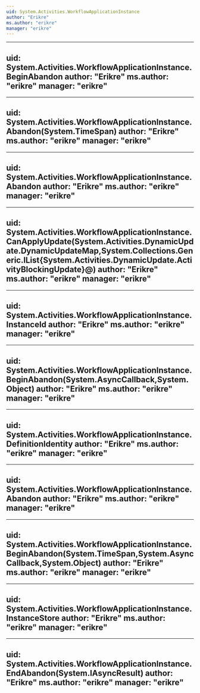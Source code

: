 ```yaml
---
uid: System.Activities.WorkflowApplicationInstance
author: "Erikre"
ms.author: "erikre"
manager: "erikre"
---
```


---
uid: System.Activities.WorkflowApplicationInstance.BeginAbandon
author: "Erikre"
ms.author: "erikre"
manager: "erikre"
---

---
uid: System.Activities.WorkflowApplicationInstance.Abandon(System.TimeSpan)
author: "Erikre"
ms.author: "erikre"
manager: "erikre"
---

---
uid: System.Activities.WorkflowApplicationInstance.Abandon
author: "Erikre"
ms.author: "erikre"
manager: "erikre"
---

---
uid: System.Activities.WorkflowApplicationInstance.CanApplyUpdate(System.Activities.DynamicUpdate.DynamicUpdateMap,System.Collections.Generic.IList{System.Activities.DynamicUpdate.ActivityBlockingUpdate}@)
author: "Erikre"
ms.author: "erikre"
manager: "erikre"
---

---
uid: System.Activities.WorkflowApplicationInstance.InstanceId
author: "Erikre"
ms.author: "erikre"
manager: "erikre"
---

---
uid: System.Activities.WorkflowApplicationInstance.BeginAbandon(System.AsyncCallback,System.Object)
author: "Erikre"
ms.author: "erikre"
manager: "erikre"
---

---
uid: System.Activities.WorkflowApplicationInstance.DefinitionIdentity
author: "Erikre"
ms.author: "erikre"
manager: "erikre"
---

---
uid: System.Activities.WorkflowApplicationInstance.Abandon
author: "Erikre"
ms.author: "erikre"
manager: "erikre"
---

---
uid: System.Activities.WorkflowApplicationInstance.BeginAbandon(System.TimeSpan,System.AsyncCallback,System.Object)
author: "Erikre"
ms.author: "erikre"
manager: "erikre"
---

---
uid: System.Activities.WorkflowApplicationInstance.InstanceStore
author: "Erikre"
ms.author: "erikre"
manager: "erikre"
---

---
uid: System.Activities.WorkflowApplicationInstance.EndAbandon(System.IAsyncResult)
author: "Erikre"
ms.author: "erikre"
manager: "erikre"
---
